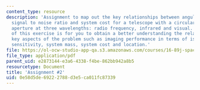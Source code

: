 ```yaml
---
content_type: resource
description: 'Assignment to map out the key relationships between angular resolution,
  signal to noise ratio and system cost for a telescope with a circular monolithic
  aperture at three wavelengths: radio frequency, infrared and visual. The purpose
  of this exercise is for you to obtain a better understanding the relationships between
  key aspects of the problem such as imaging performance in terms of isolation and
  sensitivity, system mass, system cost and location.'
file: https://ol-ocw-studio-app-qa.s3.amazonaws.com/courses/16-89j-space-systems-engineering-spring-2007/0e58d5de69222788d3e5ca011fc87339_assignment_2.pdf
file_type: application/pdf
parent_uid: e2873144-e3a6-4338-f4be-862bb942a8b5
resourcetype: Document
title: 'Assignment #2'
uid: 0e58d5de-6922-2788-d3e5-ca011fc87339
---
```

